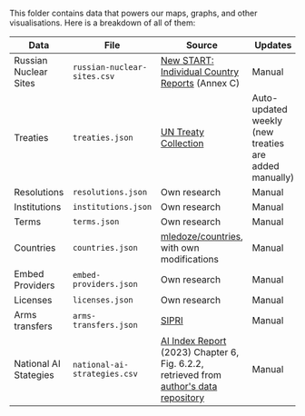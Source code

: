 This folder contains data that powers our maps, graphs, and other visualisations. Here is a breakdown of all of them:

| Data                  | File                         | Source                                                                                                                                                                                                    | Updates                                               |
| --------------------- | ---------------------------- | --------------------------------------------------------------------------------------------------------------------------------------------------------------------------------------------------------- | ----------------------------------------------------- |
| Russian Nuclear Sites | `russian-nuclear-sites.csv`  | [New START: Individual Country Reports](https://unidir.org/publication/new-start-model-transparency-nuclear-disarmament-individual-country-reports) (Annex C)                                             | Manual                                                |
| Treaties              | `treaties.json`              | [UN Treaty Collection](https://treaties.un.org/Pages/Home.aspx?clang=_en)                                                                                                                                 | Auto-updated weekly (new treaties are added manually) |
| Resolutions           | `resolutions.json`           | Own research                                                                                                                                                                                              | Manual                                                |
| Institutions          | `institutions.json`          | Own research                                                                                                                                                                                              | Manual                                                |
| Terms                 | `terms.json`                 | Own research                                                                                                                                                                                              | Manual                                                |
| Countries             | `countries.json`             | [mledoze/countries](https://github.com/mledoze/countries), with own modifications                                                                                                                         | Manual                                                |
| Embed Providers       | `embed-providers.json`       | Own research                                                                                                                                                                                              | Manual                                                |
| Licenses              | `licenses.json`              | Own research                                                                                                                                                                                              | Manual                                                |
| Arms transfers        | `arms-transfers.json`        | [SIPRI](https://armstrade.sipri.org/armstrade/page/values.php)                                                                                                                                            | Manual                                                |
| National AI Stategies | `national-ai-strategies.csv` | [AI Index Report](https://aiindex.stanford.edu/report/) (2023) Chapter 6, Fig. 6.2.2, retrieved from [author's data repository](https://drive.google.com/drive/folders/1ma9WZJzKreS8f2It1rMy_KkkbX6XwDOK) | Manual                                                |
